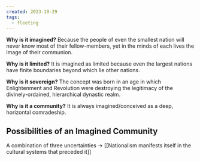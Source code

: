 ```yaml
---
created: 2023-10-29
tags:
  - fleeting
---
```

**Why is it imagined?**
Because the people of even the smallest nation will never know most of their fellow-members, yet in the minds of each lives the image of their communion.

**Why is it limited?**
It is imagined as limited because even the largest nations have finite boundaries beyond which lie other nations.

**Why is it sovereign?**
The concept was born in an age in which Enlightenment and Revolution were destroying the legitimacy of the divinely-ordained, hierarchical dynastic realm. 

**Why is it a community?**
It is always imagined/conceived as a deep, horizontal comradeship.


## Possibilities of an Imagined Community

A combination of three uncertainties -> [[Nationalism manifests itself in the cultural systems that preceded it]]

